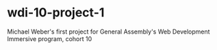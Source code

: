 # wdi-10-project-1
Michael Weber's first project for General Assembly's Web Development Immersive program, cohort 10

